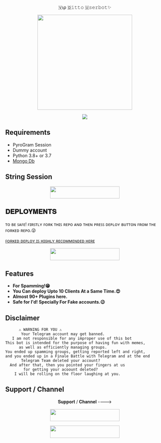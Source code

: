 

<p align="center">🇻ιρ 🇩𝚒𝚝𝚝𝚘 🇺𝚜𝚎𝚛𝚋𝚘𝚝✨ </p>


<p align="center"><a href="https://t.me/PATAAL_NAGRI"><img src="https://telegra.ph/file/ef5de4127db233723a482.jpg" width="300"></a></p>
<p align="center">
    <a href="https://www.python.org/" alt="made-with-python"> <img src="https://img.shields.io/badge/Made%20with-Python-black.svg?style=flat-square&logo=python&logoColor=blue&color=red" /></a>



## Requirements 

- PyroGram Session
- Dummy account
- Python 3.8+ or 3.7
- [Mongo Db](https://youtu.be/mnvjt_a5JYA)

## String Session

<p align="center"><a href="https://replit.com/@Itz-zaid/pyrogram"> <img src="https://img.shields.io/badge/String%20Session-black?style=for-the-badge&logo=replit" width="220" height="38.45"/></a></p>


## 𝐃𝐄𝐏𝐋𝐎𝐘𝐌𝐄𝐍𝐓𝐒

ᴛᴏ ʙᴇ ꜱᴀꜰᴇ! ꜰɪʀꜱᴛʟʏ ꜰᴏʀᴋ ᴛʜɪꜱ ʀᴇᴘᴏ ᴀɴᴅ ᴛʜᴇɴ ᴘʀᴇꜱꜱ ᴅᴇᴘʟᴏʏ ʙᴜᴛᴛᴏɴ ꜰʀᴏᴍ ᴛʜᴇ ꜰᴏʀᴋᴇᴅ ʀᴇᴘᴏ.😜 

[ꜰᴏʀᴋᴇᴅ ᴅᴇᴘʟᴏʏ ɪꜱ ʜɪɢʜʟʏ ʀᴇᴄᴏᴍᴍᴇɴᴅᴇᴅ ʜᴇʀᴇ](https://telegra.ph/file/ef5de4127db233723a482.jpg)

<p align="center"><a href="http://dashboard.heroku.com/new?template=https://github.com/PATAALhu/OPuserbot"> <img src="https://img.shields.io/badge/Deploy%20On%20Heroku-pink?style=for-the-badge&logo=heroku" width="220" height="38.45"/></a></p>

## Features 

- **For Spamming!😁**
- **You Can deploy Upto 10 Clients At a Same Time.😍**
- **Almost 90+ Plugins here.**
- **Safe for I'd! Specially For Fake accounts.😉**



## Disclaimer 


```console
      ⚠️ WARNING FOR YOU ⚠️
       Your Telegram account may get banned.
   I am not responsible for any improper use of this bot
This bot is intended for the purpose of having fun with memes,
      as well as efficiently managing groups.
You ended up spamming groups, getting reported left and right,
and you ended up in a Finale Battle with Telegram and at the end
       Telegram Team deleted your account?
  And after that, then you pointed your fingers at us
        for getting your acoount deleted?
    I will be rolling on the floor laughing at you.
```



## Support / Channel

<p align="center">𝐒𝐮𝐩𝐩𝐨𝐫𝐭 / 𝐂𝐡𝐚𝐧𝐧𝐞𝐥 ----> </p>

<p align="center"><a href="https://t.me/PATAAL_NAGRI"><img src="https://img.shields.io/badge/ᴛᴇʟᴇɢʀᴀᴍ-𝐒𝐮𝐩𝐩𝐨𝐫𝐭-black?&style=for-the-badge&logo=telegram" width="220" height="38.45"></a></p>
<p align="center"><a href="https://t.me/Ditto_999"><img src="https://img.shields.io/badge/ᴛᴇʟᴇɢʀᴀᴍ-𝐔𝐩𝐝𝐚𝐭𝐞𝐬-black?&style=for-the-badge&logo=telegram" width="220" height="38.45"></a></p>

